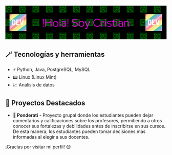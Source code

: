 ![Banner](./github-header-image.png)

## 🪄 Tecnologías y herramientas
- ⚡ Python, Java, PostgreSQL, MySQL
- 📟 Linux (Linux Mint)
- 📈 Análisis de datos

## 💎 Proyectos Destacados
- **📔 Ponderati** - Proyecto grupal donde los estudiantes pueden dejar comentarios y calificaciones sobre los profesores, permitiendo a otros conocer sus fortalezas y debilidades antes de inscribirse en sus cursos. De esta manera, los estudiantes pueden tomar decisiones más informadas al elegir a sus docentes.


¡Gracias por visitar mi perfil! 😊

